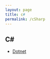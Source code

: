 ```yaml
---
layout: page
title: c#
permalink: /cSharp
---
```


## C#
- [Dotnet](https://docs.microsoft.com/en-us/dotnet/csharp/)